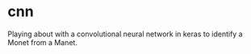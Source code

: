 # cnn

Playing about with a convolutional neural network in keras to identify a Monet from a Manet.
